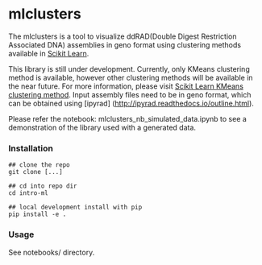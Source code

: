 # mlclusters

The mlclusters is a tool to visualize ddRAD(Double Digest Restriction Associated DNA) assemblies in geno format using clustering methods available in [Scikit Learn](http://scikit-learn.org/stable/index.html). 

This library is still under development. Currently, only KMeans clustering method is available, however other clustering methods will be available in the near future. For more information, please visit [Scikit Learn KMeans clustering method](http://scikit-learn.org/stable/modules/generated/sklearn.cluster.KMeans.html). Input assembly files need to be in geno format, which can be obtained using [ipyrad] (http://ipyrad.readthedocs.io/outline.html).

Please refer the notebook: mlclusters_nb_simulated_data.ipynb to see a demonstration of the library used with a generated data. 


### Installation

```
## clone the repo 
git clone [...]  

## cd into repo dir 
cd intro-ml  

## local development install with pip 
pip install -e . 
```

### Usage

See notebooks/ directory.